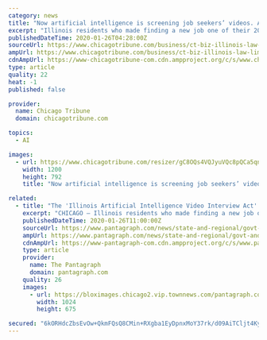 ```yaml
---
category: news
title: "Now artificial intelligence is screening job seekers’ videos. A new Illinois law requires businesses to disclose their use of the technology."
excerpt: "Illinois residents who made finding a new job one of their 2020 resolutions will have a better understanding of how employers use artificial intelligence to assess video interviews, under a new state law that is the first of its kind. The Illinois Artificial Intelligence Video Interview Act, which took effect Jan. 1, requires companies to ..."
publishedDateTime: 2020-01-26T04:28:00Z
sourceUrl: https://www.chicagotribune.com/business/ct-biz-illinois-law-limits-online-video-job-interviews-20200124-y2fuvlfzxzftnatx7olabgrule-story.html
ampUrl: https://www.chicagotribune.com/business/ct-biz-illinois-law-limits-online-video-job-interviews-20200124-y2fuvlfzxzftnatx7olabgrule-story.html?outputType=amp
cdnAmpUrl: https://www-chicagotribune-com.cdn.ampproject.org/c/s/www.chicagotribune.com/business/ct-biz-illinois-law-limits-online-video-job-interviews-20200124-y2fuvlfzxzftnatx7olabgrule-story.html?outputType=amp
type: article
quality: 22
heat: -1
published: false

provider:
  name: Chicago Tribune
  domain: chicagotribune.com

topics:
  - AI

images:
  - url: https://www.chicagotribune.com/resizer/gC8OQs4VQJyuVQc8pQCa5qnV2zw=/1200x0/top/arc-anglerfish-arc2-prod-tronc.s3.amazonaws.com/public/ICOYESEI3FC7LC3FDXDATNBUPY.jpg
    width: 1200
    height: 792
    title: "Now artificial intelligence is screening job seekers’ videos. A new Illinois law requires businesses to disclose their use of the technology."

related:
  - title: "The 'Illinois Artificial Intelligence Video Interview Act' is a real law. Here's why it may be coming to a job application near year."
    excerpt: "CHICAGO — Illinois residents who made finding a new job one of their 2020 resolutions will have a better understanding of how employers use artificial intelligence to assess video interviews, under a new state law that is the first of its kind. The Illinois Artificial Intelligence Video Interview Act, which took effect Jan. 1, requires ..."
    publishedDateTime: 2020-01-26T11:00:00Z
    sourceUrl: https://www.pantagraph.com/news/state-and-regional/govt-and-politics/the-illinois-artificial-intelligence-video-interview-act-is-a-real/article_83b42244-8a7b-5a0e-8c4f-87578980362c.html
    ampUrl: https://www.pantagraph.com/news/state-and-regional/govt-and-politics/the-illinois-artificial-intelligence-video-interview-act-is-a-real/article_83b42244-8a7b-5a0e-8c4f-87578980362c.amp.html
    cdnAmpUrl: https://www-pantagraph-com.cdn.ampproject.org/c/s/www.pantagraph.com/news/state-and-regional/govt-and-politics/the-illinois-artificial-intelligence-video-interview-act-is-a-real/article_83b42244-8a7b-5a0e-8c4f-87578980362c.amp.html
    type: article
    provider:
      name: The Pantagraph
      domain: pantagraph.com
    quality: 26
    images:
      - url: https://bloximages.chicago2.vip.townnews.com/pantagraph.com/content/tncms/assets/v3/editorial/e/82/e8238790-367e-52c6-b97c-abd8598dfaca/5e2bc84975b6a.image.jpg?resize=1024%2C675
        width: 1024
        height: 675

secured: "6kORHdcZbsEvOw+QkmFQsQ8CMin+RXgba1EyDpnxMoY37rk/d09AiTCljt4KyHQqH84/Q4njVrh92gyyMnVy2bIEj6NMXGIXJUibntctR84FNLUf+DwknDX25EmC0jRVQ5WUxTAJl6RGGGtoI+uA42zyzNQRBrRpfUbBahdL964KJEcDt7UXU9Y1qyh3nXGHfAl9+Y1chGMDbGI0SXfNVnFu1JXgK5oJevMtyUjWH+XFvcERVO+95U0/UmovXJG65NW1YRIUUIbkwTDzFTJ4qLzoFsvlWvue1UvmPcnD5vxp2B/1q9Eah/q3pShikmmk;maR3zZtL5kjRwJcMRQiDEA=="
---
```


